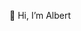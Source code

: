 👋 Hi, I’m Albert


<!---
elbrante/elbrante is a ✨ special ✨ repository because its `README.md` (this file) appears on your GitHub profile.
You can click the Preview link to take a look at your changes.
--->
